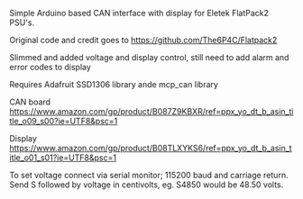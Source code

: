 Simple Arduino based CAN interface with display for Eletek FlatPack2 PSU's.

Original code and credit goes to https://github.com/The6P4C/Flatpack2

Slimmed and added voltage and display control, still need to add alarm and error codes to display

Requires Adafruit SSD1306 library
ande mcp_can library

CAN board
https://www.amazon.com/gp/product/B087Z9KBXR/ref=ppx_yo_dt_b_asin_title_o09_s00?ie=UTF8&psc=1

Display
https://www.amazon.com/gp/product/B08TLXYKS6/ref=ppx_yo_dt_b_asin_title_o01_s01?ie=UTF8&psc=1

To set voltage connect via serial monitor; 115200 baud and carriage return.  Send S followed by voltage in centivolts, eg. S4850 would be 48.50 volts.
